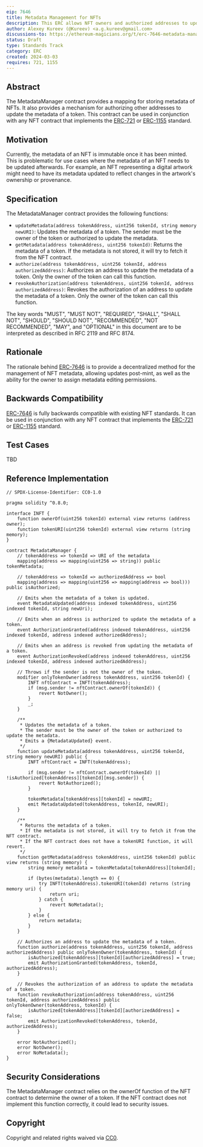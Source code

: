 ```yaml
---
eip: 7646
title: Metadata Management for NFTs
description: This ERC allows NFT owners and authorized addresses to update their token metadata.
author: Alexey Kureev (@Kureev) <a.g.kureev@gmail.com>
discussions-to: https://ethereum-magicians.org/t/erc-7646-metadata-management-for-nfts/19027
status: Draft
type: Standards Track
category: ERC
created: 2024-03-03
requires: 721, 1155
---
```


## Abstract

The MetadataManager contract provides a mapping for storing metadata of NFTs. It also provides a mechanism for authorizing other addresses to update the metadata of a token. This contract can be used in conjunction with any NFT contract that implements the [ERC-721](./erc-721.md) or [ERC-1155](./erc-1155.md) standard.

## Motivation

Currently, the metadata of an NFT is immutable once it has been minted. This is problematic for use cases where the metadata of an NFT needs to be updated afterwards. For example, an NFT representing a digital artwork might need to have its metadata updated to reflect changes in the artwork's ownership or provenance.

## Specification

The MetadataManager contract provides the following functions:

- `updateMetadata(address tokenAddress, uint256 tokenId, string memory newURI)`: Updates the metadata of a token. The sender must be the owner of the token or authorized to update the metadata.
- `getMetadata(address tokenAddress, uint256 tokenId)`: Returns the metadata of a token. If the metadata is not stored, it will try to fetch it from the NFT contract.
- `authorize(address tokenAddress, uint256 tokenId, address authorizedAddress)`: Authorizes an address to update the metadata of a token. Only the owner of the token can call this function.
- `revokeAuthorization(address tokenAddress, uint256 tokenId, address authorizedAddress)`: Revokes the authorization of an address to update the metadata of a token. Only the owner of the token can call this function.

The key words "MUST", "MUST NOT", "REQUIRED", "SHALL", "SHALL NOT", "SHOULD", "SHOULD NOT", "RECOMMENDED", "NOT RECOMMENDED", "MAY", and "OPTIONAL" in this document are to be interpreted as described in RFC 2119 and RFC 8174.

## Rationale

The rationale behind [ERC-7646](./erc-7647.md) is to provide a decentralized method for the management of NFT metadata, allowing updates post-mint, as well as the ability for the owner to assign metadata editing permissions.

## Backwards Compatibility

[ERC-7646](./erc-7647.md) is fully backwards compatible with existing NFT standards. It can be used in conjunction with any NFT contract that implements the [ERC-721](./erc-721.md) or [ERC-1155](./erc-1155.md) standard.

## Test Cases

TBD

## Reference Implementation

```solidity
// SPDX-License-Identifier: CC0-1.0

pragma solidity ^0.8.0;

interface INFT {
    function ownerOf(uint256 tokenId) external view returns (address owner);
    function tokenURI(uint256 tokenId) external view returns (string memory);
}

contract MetadataManager {
    // tokenAddress => tokenId => URI of the metadata
    mapping(address => mapping(uint256 => string)) public tokenMetadata;

    // tokenAddress => tokenId => authorizedAddress => bool
    mapping(address => mapping(uint256 => mapping(address => bool))) public isAuthorized;

    // Emits when the metadata of a token is updated.
    event MetadataUpdated(address indexed tokenAddress, uint256 indexed tokenId, string newUri);

    // Emits when an address is authorized to update the metadata of a token.
    event AuthorizationGranted(address indexed tokenAddress, uint256 indexed tokenId, address indexed authorizedAddress);

    // Emits when an address is revoked from updating the metadata of a token.
    event AuthorizationRevoked(address indexed tokenAddress, uint256 indexed tokenId, address indexed authorizedAddress);

    // Throws if the sender is not the owner of the token.
    modifier onlyTokenOwner(address tokenAddress, uint256 tokenId) {
        INFT nftContract = INFT(tokenAddress);
        if (msg.sender != nftContract.ownerOf(tokenId)) {
            revert NotOwner();
        }
        _;
    }

    /**
     * Updates the metadata of a token.
     * The sender must be the owner of the token or authorized to update the metadata.
     * Emits a {MetadataUpdated} event.
     */
    function updateMetadata(address tokenAddress, uint256 tokenId, string memory newURI) public {
        INFT nftContract = INFT(tokenAddress);

        if (msg.sender != nftContract.ownerOf(tokenId) || !isAuthorized[tokenAddress][tokenId][msg.sender]) {
            revert NotAuthorized();
        }

        tokenMetadata[tokenAddress][tokenId] = newURI;
        emit MetadataUpdated(tokenAddress, tokenId, newURI);
    }

    /**
     * Returns the metadata of a token.
     * If the metadata is not stored, it will try to fetch it from the NFT contract.
     * If the NFT contract does not have a tokenURI function, it will revert.
     */
    function getMetadata(address tokenAddress, uint256 tokenId) public view returns (string memory) {
        string memory metadata = tokenMetadata[tokenAddress][tokenId];

        if (bytes(metadata).length == 0) {
            try INFT(tokenAddress).tokenURI(tokenId) returns (string memory uri) {
                return uri;
            } catch {
                revert NoMetadata();
            }
        } else {
            return metadata;
        }
    }

    // Authorizes an address to update the metadata of a token.
    function authorize(address tokenAddress, uint256 tokenId, address authorizedAddress) public onlyTokenOwner(tokenAddress, tokenId) {
        isAuthorized[tokenAddress][tokenId][authorizedAddress] = true;
        emit AuthorizationGranted(tokenAddress, tokenId, authorizedAddress);
    }

    // Revokes the authorization of an address to update the metadata of a token.
    function revokeAuthorization(address tokenAddress, uint256 tokenId, address authorizedAddress) public onlyTokenOwner(tokenAddress, tokenId) {
        isAuthorized[tokenAddress][tokenId][authorizedAddress] = false;
        emit AuthorizationRevoked(tokenAddress, tokenId, authorizedAddress);
    }

    error NotAuthorized();
    error NotOwner();
    error NoMetadata();
}
```

## Security Considerations

The MetadataManager contract relies on the ownerOf function of the NFT contract to determine the owner of a token. If the NFT contract does not implement this function correctly, it could lead to security issues.

## Copyright

Copyright and related rights waived via [CC0](../LICENSE.md).
